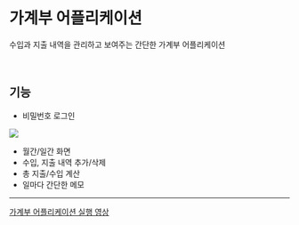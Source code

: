 # 가계부 어플리케이션

수입과 지출 내역을 관리하고 보여주는 간단한 가계부 어플리케이션

<br/>



## 기능

- 비밀번호 로그인

<img src="https://github.com/Ji-Yeon-98/account_book/blob/main/%EB%B9%84%EB%B0%80%EB%B2%88%ED%98%B8.gif">

- 월간/일간 화면
- 수입, 지출 내역 추가/삭제
- 총 지출/수입 계산
- 일마다 간단한 메모

---


[가계부 어플리케이션 실행 영상](https://drive.google.com/file/d/1SGawJb056AnLEn3jcwWeWYvg66ku28xy/view?usp=drive_link)

